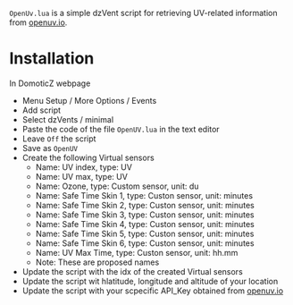 `OpenUv.lua` is a simple dzVent script for retrieving UV-related information from
[openuv.io](https://openuv.io/).


# Installation

In DomoticZ webpage
* Menu Setup / More Options / Events
* Add script
* Select dzVents / minimal
* Paste the code of the file `OpenUV.lua` in the text editor
* Leave `Off` the script
* Save as `OpenUV`
* Create the following Virtual sensors
  * Name: UV index, type: UV
  * Name: UV max, type: UV
  * Name: Ozone, type: Custom sensor, unit: du
  * Name: Safe Time Skin 1, type: Custon sensor, unit: minutes
  * Name: Safe Time Skin 2, type: Custon sensor, unit: minutes
  * Name: Safe Time Skin 3, type: Custon sensor, unit: minutes
  * Name: Safe Time Skin 4, type: Custon sensor, unit: minutes
  * Name: Safe Time Skin 5, type: Custon sensor, unit: minutes
  * Name: Safe Time Skin 6, type: Custon sensor, unit: minutes
  * Name: UV Max Time, type: Custon sensor, unit: hh.mm
  * Note: These are proposed names
 * Update the script with the idx of the created Virtual sensors
 * Update the script wit hlatitude, longitude and altitude of your location
 * Update the script with your scpecific API_Key obtained from [openuv.io](https://openuv.io/)


